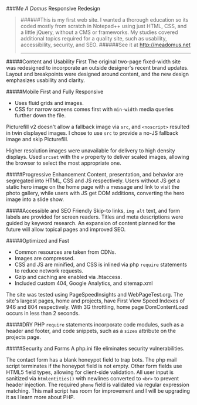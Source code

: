 ﻿###*Me A Domus* Responsive Redesign

>######This is my first web site. I wanted a thorough education so its coded mostly from scratch in Notepad++ using just HTML, CSS, and a little jQuery, without a CMS or frameworks. My studies covered additional topics required for a quality site, such as usability, accessibility, security, and SEO.
>######See it at http://meadomus.net <hr>

#####Content and Usability First
The original two-page fixed-width site was redesigned to incorporate an outside designer's recent brand updates. Layout and breakpoints were designed around content, and the new design emphasizes usability and clarity.

#####Mobile First and Fully Responsive
- Uses fluid grids and images.
- CSS for narrow screens comes first with `min-width` media queries further down the file.

Picturefill v2 doesn't allow a fallback image via `src`, and `<noscript>` resulted in twin displayed images. I chose to use `src` to provide a no-JS fallback image and skip Picturefill.

Higher resolution images were unavailable for delivery to high density displays. Used `srcset` with the `w` property to deliver scaled images, allowing the browser to select the most appropriate one.

#####Progressive Enhancement
Content, presentation, and behavior are segregated into HTML, CSS and JS respectively. Users without JS get a static hero image on the home page with a message and link to visit the photo gallery, while users with JS get DOM additions, converting the hero image into a slide show.
  
#####Accessible and SEO Friendly
Skip-to links, `img alt` text, and form labels are provided for screen readers.
Titles and meta descriptions were guided by keyword research.
An expansion of content planned for the future will allow topical pages and improved SEO.
  
#####Optimized and Fast
- Common resources are taken from CDNs.
- Images are compressed.
- CSS and JS are minified, and CSS is inlined via php `require` statements to reduce network requests.
- Gzip and caching are enabled via .htaccess.
- Included custom 404, Google Analytics, and sitemap.xml

The site was tested using PageSpeedInsights and WebPageTest.org. The site's largest pages, home and projects, have First View Speed Indexes of 946 and 804 respectively.  With 3G throttling, home page DomContentLoad occurs in less than 2 seconds.

#####DRY
PHP `require` statements incorporate code modules, such as a header and footer, and code snippets, such as a `sizes` attribute on the projects page.

#####Security and Forms
A php.ini file eliminates security vulnerabilities.

The contact form has a blank honeypot field to trap bots. The php mail script terminates if the honeypot field is not empty. Other form fields use HTML5 field types, allowing for client-side validation.
All user input is sanitized via `htmlentities()` with newlines converted to `<br>` to prevent header injection. The required `phone` field is validated via regular expression matching.
This mail script has room for improvement and I will be upgrading it as I learn more about PHP.